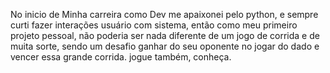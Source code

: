 No inicio de Minha carreira como Dev me apaixonei pelo python, e sempre curti fazer interações usuário com sistema,
então como meu primeiro projeto pessoal, não poderia ser nada diferente de um jogo de corrida e de muita sorte,
sendo um desafio ganhar do seu oponente no jogar do dado e vencer essa grande corrida. jogue também, conheça.
